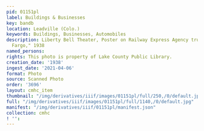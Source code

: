 ```yaml
---
pid: 01151pl
label: Buildings & Businesses
key: bandb
location: Leadville (Colo.)
keywords: Buildings, Businesses, Automobiles
description: Liberty Bell Theater, Poster on Railway Express Agency truck, "Wells
  Fargo," 1938
named_persons: 
rights: This photo is property of Lake County Public Library.
creation_date: '1938'
ingest_date: '2021-04-06'
format: Photo
source: Scanned Photo
order: '3696'
layout: cmhc_item
thumbnail: "/img/derivatives/iiif/images/01151pl/full/250,/0/default.jpg"
full: "/img/derivatives/iiif/images/01151pl/full/1140,/0/default.jpg"
manifest: "/img/derivatives/iiif/01151pl/manifest.json"
collection: cmhc
! '': 
---
```

